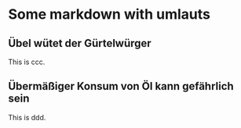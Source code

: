 # Some markdown with umlauts

<!-- toc -->

## Übel wütet der Gürtelwürger

This is ccc.

## Übermäßiger Konsum von Öl kann gefährlich sein

This is ddd.
